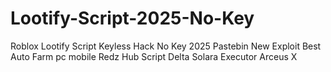 # Lootify-Script-2025-No-Key
Roblox Lootify Script Keyless Hack No Key 2025 Pastebin New Exploit Best Auto Farm pc mobile Redz Hub Script Delta Solara Executor Arceus X
